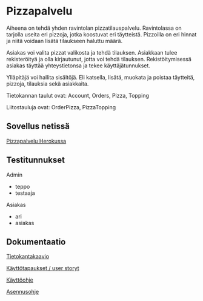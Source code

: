 # Pizzapalvelu

Aiheena on tehdä yhden ravintolan pizzatilauspalvelu. Ravintolassa on tarjolla useita eri pizzoja, jotka koostuvat eri täytteistä. Pizzoilla on eri hinnat ja niitä voidaan lisätä tilaukseen haluttu määrä.

Asiakas voi valita pizzat valikosta ja tehdä tilauksen. Asiakkaan tulee rekisteröityä ja olla kirjautunut, jotta voi tehdä tilauksen. Rekistöitymisessä asiakas täyttää yhteystietonsa ja tekee käyttäjätunnukset.

Ylläpitäjä voi hallita sisältöjä. Eli katsella, lisätä, muokata ja poistaa täytteitä, pizzoja, tilauksia sekä asiakkaita.

Tietokannan taulut ovat: Account, Orders, Pizza, Topping

Liitostauluja ovat: OrderPizza, PizzaTopping

## Sovellus netissä

[Pizzapalvelu Herokussa](https://desolate-bayou-52025.herokuapp.com/)

## Testitunnukset

Admin
- teppo
- testaaja

Asiakas
- ari
- asiakas

## Dokumentaatio
 
[Tietokantakaavio](https://github.com/juissijohtaja/Pizzapalvelu/blob/master/documentation/Pizzapalvelu-dbdiagram.png)

[Käyttötapaukset / user storyt](https://github.com/juissijohtaja/Pizzapalvelu/blob/master/documentation/userstoryt.md)

[Käyttöohje](https://github.com/juissijohtaja/Pizzapalvelu/blob/master/documentation/kayttoohje.md)

[Asennusohje](https://github.com/juissijohtaja/Pizzapalvelu/blob/master/documentation/asennusohje.md)
